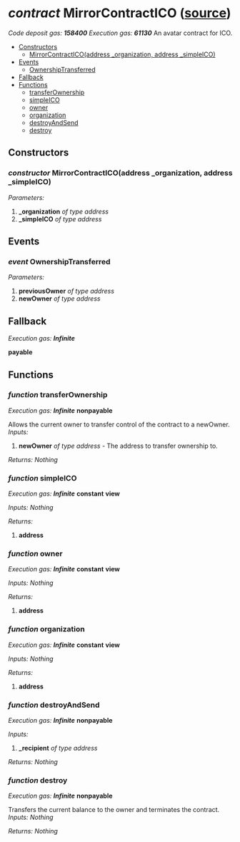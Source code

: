 # *contract* MirrorContractICO ([source](https://github.com/daostack/daostack/tree/master/./contracts/universalSchemes/SimpleICO.sol))
*Code deposit gas: **158400***
*Execution gas: **61130***
An avatar contract for ICO.

- [Constructors](#constructors)
    - [MirrorContractICO(address _organization, address _simpleICO)](#constructor-mirrorcontracticoaddress-_organization-address-_simpleico)
- [Events](#events)
    - [OwnershipTransferred](#event-ownershiptransferred)
- [Fallback](#fallback)
- [Functions](#functions)
    - [transferOwnership](#function-transferownership)
    - [simpleICO](#function-simpleico)
    - [owner](#function-owner)
    - [organization](#function-organization)
    - [destroyAndSend](#function-destroyandsend)
    - [destroy](#function-destroy)
## Constructors
### *constructor* MirrorContractICO(address _organization, address _simpleICO)
*Parameters:*
1. **_organization** *of type address*
2. **_simpleICO** *of type address*

## Events
### *event* OwnershipTransferred
*Parameters:*
1. **previousOwner** *of type address*
2. **newOwner** *of type address*

## Fallback
*Execution gas: **Infinite***

**payable**

## Functions
### *function* transferOwnership
*Execution gas: **Infinite***
**nonpayable**

Allows the current owner to transfer control of the contract to a newOwner.
*Inputs:*
1. **newOwner** *of type address* - The address to transfer ownership to.

*Returns:*
*Nothing*

### *function* simpleICO
*Execution gas: **Infinite***
**constant**
**view**

*Inputs:*
*Nothing*

*Returns:*
1. **address**

### *function* owner
*Execution gas: **Infinite***
**constant**
**view**

*Inputs:*
*Nothing*

*Returns:*
1. **address**

### *function* organization
*Execution gas: **Infinite***
**constant**
**view**

*Inputs:*
*Nothing*

*Returns:*
1. **address**

### *function* destroyAndSend
*Execution gas: **Infinite***
**nonpayable**

*Inputs:*
1. **_recipient** *of type address*

*Returns:*
*Nothing*

### *function* destroy
*Execution gas: **Infinite***
**nonpayable**

Transfers the current balance to the owner and terminates the contract.
*Inputs:*
*Nothing*

*Returns:*
*Nothing*

